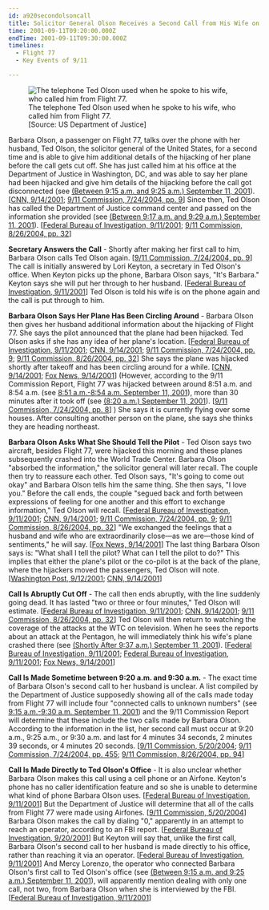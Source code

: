 ```yaml
---
id: a920secondolsoncall
title: Solicitor General Olson Receives a Second Call from His Wife on Flight 77
time: 2001-09-11T09:20:00.000Z
endTime: 2001-09-11T09:30:00.000Z
timelines:
  - Flight 77
  - Key Events of 9/11

---
```


<figure>
  <img alt="The telephone Ted Olson used when he spoke to his wife, who called him from Flight 77." src="https://i2.wp.com/cdn.historycommons.org/images/events/Olson_Phone_2050081722-46599.jpg" />
  <figcaption>The telephone Ted Olson used when he spoke to his wife, who called him from Flight 77.<br>[Source: US Department of Justice]</figcaption>
</figure>

Barbara Olson, a passenger on Flight 77, talks over the phone with her husband, Ted Olson, the solicitor general of the United States, for a second time and is able to give him additional details of the hijacking of her plane before the call gets cut off. She has just called him at his office at the Department of Justice in Washington, DC, and was able to say her plane had been hijacked and give him details of the hijacking before the call got disconnected (see [(Between 9:15 a.m. and 9:25 a.m.) September 11, 2001](/timeline/#a920olsoncall)). [[CNN, 9/14/2001][1]; [9/11 Commission, 7/24/2004, pp. 9][2]] Since then, Ted Olson has called the Department of Justice command center and passed on the information she provided (see [(Between 9:17 a.m. and 9:29 a.m.) September 11, 2001](/timeline/#a925olson)). [[Federal Bureau of Investigation, 9/11/2001][3]; [9/11 Commission, 8/26/2004, pp. 32][4]]

**Secretary Answers the Call** - Shortly after making her first call to him, Barbara Olson calls Ted Olson again. [[9/11 Commission, 7/24/2004, pp. 9][2]] The call is initially answered by Lori Keyton, a secretary in Ted Olson's office. When Keyton picks up the phone, Barbara Olson says, "It's Barbara." Keyton says she will put her through to her husband. [[Federal Bureau of Investigation, 9/11/2001][5]] Ted Olson is told his wife is on the phone again and the call is put through to him. 

**Barbara Olson Says Her Plane Has Been Circling Around** - Barbara Olson then gives her husband additional information about the hijacking of Flight 77. She says the pilot announced that the plane had been hijacked. Ted Olson asks if she has any idea of her plane's location. [[Federal Bureau of Investigation, 9/11/2001][3]; [CNN, 9/14/2001][1]; [9/11 Commission, 7/24/2004, pp. 9][2]; [9/11 Commission, 8/26/2004, pp. 32][4]] She says the plane was hijacked shortly after takeoff and has been circling around for a while. [[CNN, 9/14/2001][1]; [Fox News, 9/14/2001][6]] (However, according to the 9/11 Commission Report, Flight 77 was hijacked between around 8:51 a.m. and 8:54 a.m. (see [8:51 a.m.-8:54 a.m. September 11, 2001](/timeline/#a851hijackerstakeover)), more than 30 minutes after it took off (see [(8:20 a.m.) September 11, 2001](/timeline/#a820takeoff)). [[9/11 Commission, 7/24/2004, pp. 8][2]] ) She says it is currently flying over some houses. After consulting another person on the plane, she says she thinks they are heading northeast. 

**Barbara Olson Asks What She Should Tell the Pilot** - Ted Olson says two aircraft, besides Flight 77, were hijacked this morning and these planes subsequently crashed into the World Trade Center. Barbara Olson "absorbed the information," the solicitor general will later recall. The couple then try to reassure each other. Ted Olson says, "It's going to come out okay" and Barbara Olson tells him the same thing. She then says, "I love you." Before the call ends, the couple "segued back and forth between expressions of feeling for one another and this effort to exchange information," Ted Olson will recall. [[Federal Bureau of Investigation, 9/11/2001][3]; [CNN, 9/14/2001][1]; [9/11 Commission, 7/24/2004, pp. 9][2]; [9/11 Commission, 8/26/2004, pp. 32][4]] "We exchanged the feelings that a husband and wife who are extraordinarily close—as we are—those kind of sentiments," he will say. [[Fox News, 9/14/2001][6]] The last thing Barbara Olson says is: "What shall I tell the pilot? What can I tell the pilot to do?" This implies that either the plane's pilot or the co-pilot is at the back of the plane, where the hijackers moved the passengers, Ted Olson will note. [[Washington Post, 9/12/2001][7]; [CNN, 9/14/2001][1]]

**Call Is Abruptly Cut Off** - The call then ends abruptly, with the line suddenly going dead. It has lasted "two or three or four minutes," Ted Olson will estimate. [[Federal Bureau of Investigation, 9/11/2001][3]; [CNN, 9/14/2001][1]; [9/11 Commission, 8/26/2004, pp. 32][4]] Ted Olson will then return to watching the coverage of the attacks at the WTC on television. When he sees the reports about an attack at the Pentagon, he will immediately think his wife's plane crashed there (see [(Shortly After 9:37 a.m.) September 11, 2001](/timeline/#a937olsonthinkscrash)). [[Federal Bureau of Investigation, 9/11/2001][3]; [Federal Bureau of Investigation, 9/11/2001][5]; [Fox News, 9/14/2001][6]]

**Call Is Made Sometime between 9:20 a.m. and 9:30 a.m.** - The exact time of Barbara Olson's second call to her husband is unclear. A list compiled by the Department of Justice supposedly showing all of the calls made today from Flight 77 will include four "connected calls to unknown numbers" (see [9:15 a.m.-9:30 a.m. September 11, 2001](/timeline/#a915fourolsoncalls)) and the 9/11 Commission Report will determine that these include the two calls made by Barbara Olson. According to the information in the list, her second call must occur at 9:20 a.m., 9:25 a.m., or 9:30 a.m. and last for 4 minutes 34 seconds, 2 minutes 39 seconds, or 4 minutes 20 seconds. [[9/11 Commission, 5/20/2004][8]; [9/11 Commission, 7/24/2004, pp. 455][2]; [9/11 Commission, 8/26/2004, pp. 94][4]]

**Call Is Made Directly to Ted Olson's Office** - It is also unclear whether Barbara Olson makes this call using a cell phone or an Airfone. Keyton's phone has no caller identification feature and so she is unable to determine what kind of phone Barbara Olson uses. [[Federal Bureau of Investigation, 9/11/2001][5]] But the Department of Justice will determine that all of the calls from Flight 77 were made using Airfones. [[9/11 Commission, 5/20/2004][8]] Barbara Olson makes the call by dialing "0," apparently in an attempt to reach an operator, according to an FBI report. [[Federal Bureau of Investigation, 9/20/2001][9]] But Keyton will say that, unlike the first call, Barbara Olson's second call to her husband is made directly to his office, rather than reaching it via an operator. [[Federal Bureau of Investigation, 9/11/2001][5]] And Mercy Lorenzo, the operator who connected Barbara Olson's first call to Ted Olson's office (see [(Between 9:15 a.m. and 9:25 a.m.) September 11, 2001](/timeline/#a915lorenzoolson)), will apparently mention dealing with only one call, not two, from Barbara Olson when she is interviewed by the FBI. [[Federal Bureau of Investigation, 9/11/2001][9]]

[1]: http://edition.cnn.com/TRANSCRIPTS/0109/14/lkl.00.html
[2]: https://web.archive.org/web/20041020144854/http://www.decloah.com/mirrors/9-11/911_Report.txt
[3]: https://www.scribd.com/document/15072623/T1A-B33-Four-Flights-Phone-Calls-and-Other-Data-Fdr-Entire-Contents-FBI-302s-843
[4]: https://www.hsdl.org/?view&did=484625
[5]: https://www.scribd.com/document/13499802/T7-B13-Flight-Call-Notes-and-302s-Folder-Entire-Contents
[6]: https://s3.amazonaws.com/911timeline/2001/foxnews091401.html
[7]: https://www.washingtonpost.com/archive/politics/2001/09/12/on-flight-77-our-plane-is-being-hijacked/85b3c4b3-876b-4bb5-b1f7-00cc8c37b75e/
[8]: https://www.scribd.com/document/18886083/T7-B12-Flight-93-Calls-General-Fdr-52004-DOJ-Briefing-on-Cell-and-Phone-Calls-From-AA-77-408?autodown=pdf
[9]: https://www.scribd.com/document/24392516/T7-B19-Key-302s-Fdr-Entire-Contents-FBI-302s
